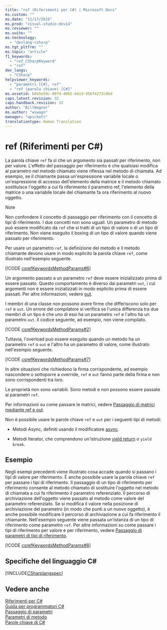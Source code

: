 ```yaml
---
title: "ref (Riferimenti per C#) | Microsoft Docs"
ms.custom: ""
ms.date: "11/17/2016"
ms.prod: "visual-studio-dev14"
ms.reviewer: ""
ms.suite: ""
ms.technology: 
  - "devlang-csharp"
ms.tgt_pltfrm: ""
ms.topic: "article"
f1_keywords: 
  - "ref_CSharpKeyword"
  - "ref"
dev_langs: 
  - "CSharp"
helpviewer_keywords: 
  - "parametri [C#], ref"
  - "ref (parola chiave) [C#]"
ms.assetid: b8a5e59c-907d-4065-b41d-95bf4273c0bd
caps.latest.revision: 32
caps.handback.revision: 32
author: "BillWagner"
ms.author: "wiwagn"
manager: "wpickett"
translationtype: Human Translation
---
```

# ref (Riferimenti per C#)
La parola chiave `ref` fa sì che un argomento sia passati per riferimento, non per valore.  L'effetto del passaggio per riferimento è che qualsiasi modifica al parametro nel metodo chiamato viene riflessa nel metodo di chiamata.  Ad esempio, se il chiamante passa un'espressione variabile locale o un'espressione di accesso dell'elemento della matrice e il metodo chiamato sostituisce l'oggetto a cui fa riferimento il parametro ref, l'elemento della matrice o una variabile locale del chiamante fa ora riferimento al nuovo oggetto.  
  
> [!NOTE]
>  Non confondere il concetto di passaggio per riferimento con il concetto di tipi di riferimento.  I due concetti non sono uguali.  Un parametro di metodo può essere modificato da `ref` che si tratti di un tipo di valore o di un tipo di riferimento.  Non viene eseguito il boxing di un tipo di valore quando viene passato per riferimento.  
  
 Per usare un parametro `ref`, la definizione del metodo e il metodo chiamante devono usare in modo esplicito la parola chiave `ref`, come illustrato nell'esempio seguente.  
  
 [!CODE [csrefKeywordsMethodParams#6](../CodeSnippet/VS_Snippets_VBCSharp/csrefKeywordsMethodParams#6)]  
  
 Un argomento passato a un parametro `ref` deve essere inizializzato prima di essere passato.  Questo comportamento è diverso dai parametri `out`, i cui argomenti non è essere inizializzati in modo esplicito prima di essere passati.  Per altre informazioni, vedere [out](../../../csharp/language-reference/keywords/out.md).  
  
 I membri di una classe non possono avere firme che differiscono solo per `ref` e `out`.  Un errore del compilatore si verifica se l'unica differenza tra due membri di un tipo è che uno di essi ha un parametro `ref` e l'altro ha un parametro `out`.  Il codice seguente, ad esempio, non viene compilato.  
  
 [!CODE [csrefKeywordsMethodParams#2](../CodeSnippet/VS_Snippets_VBCSharp/csrefKeywordsMethodParams#2)]  
  
 Tuttavia, l'overload può essere eseguito quando un metodo ha un parametro `ref` o `out` e l'altro ha un parametro di valore, come illustrato nell'esempio seguente.  
  
 [!CODE [csrefKeywordsMethodParams#7](../CodeSnippet/VS_Snippets_VBCSharp/csrefKeywordsMethodParams#7)]  
  
 In altre situazioni che richiedono la firma corrispondente, ad esempio nascondere o sottoporre a override, `ref` e `out` fanno parte della firma e non sono corrispondenti tra loro.  
  
 Le proprietà non sono variabili.  Sono metodi e non possono essere passate ai parametri `ref`.  
  
 Per informazioni su come passare le matrici, vedere [Passaggio di matrici mediante ref e out](../../../csharp/programming-guide/arrays/passing-arrays-using-ref-and-out.md).  
  
 Non è possibile usare le parole chiave `ref` e `out` per i seguenti tipi di metodi:  
  
-   Metodi Async, definiti usando il modificatore [async](../../../csharp/language-reference/keywords/async.md).  
  
-   Metodi Iterator, che comprendono un'istruzione [yield return](../../../csharp/language-reference/keywords/yield.md) o `yield break`.  
  
## Esempio  
 Negli esempi precedenti viene illustrato cosa accade quando si passano i tipi di valore per riferimento.  È anche possibile usare la parola chiave `ref` per passare i tipi di riferimento.  Il passaggio di un tipo di riferimento per riferimento consente al metodo chiamato di sostituire l'oggetto nel metodo di chiamata a cui fa riferimento il parametro referenziato.  Il percorso di archiviazione dell'oggetto viene passato al metodo come valore del parametro referenziato.  Se si modifica il valore nella posizione di archiviazione del parametro \(in modo che punti a un nuovo oggetto\), è anche possibile modificare il percorso di archiviazione a cui fa riferimento il chiamante.  Nell'esempio seguente viene passata un'istanza di un tipo di riferimento come parametro `ref`.  Per altre informazioni su come passare i tipi di riferimento per valore e per riferimento, vedere [Passaggio di parametri di tipi di riferimento](../../../csharp/programming-guide/classes-and-structs/passing-reference-type-parameters.md).  
  
 [!CODE [csrefKeywordsMethodParams#8](../CodeSnippet/VS_Snippets_VBCSharp/csrefKeywordsMethodParams#8)]  
  
## Specifiche del linguaggio C\#  
 [!INCLUDE[CSharplangspec](../../../csharp/language-reference/keywords/includes/csharplangspec_md.md)]  
  
## Vedere anche  
 [Riferimenti per C\#](../../../csharp/language-reference/index.md)   
 [Guida per programmatori C\#](../../../csharp/programming-guide/index.md)   
 [Passaggio di parametri](../../../csharp/programming-guide/classes-and-structs/passing-parameters.md)   
 [Parametri di metodo](../../../csharp/language-reference/keywords/method-parameters.md)   
 [Parole chiave di C\#](../../../csharp/language-reference/keywords/index.md)